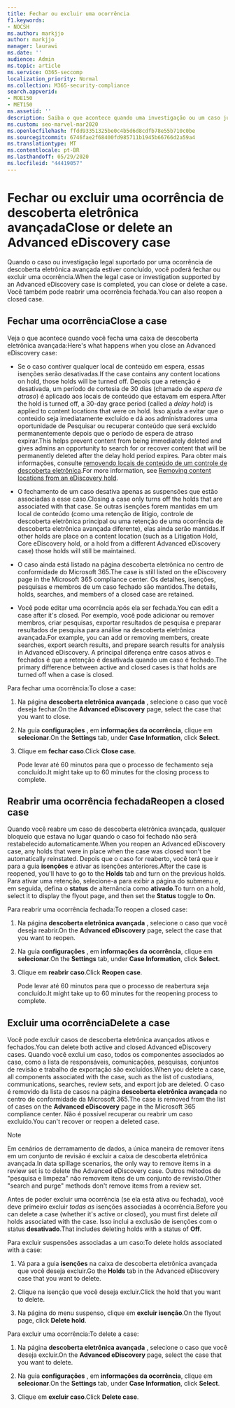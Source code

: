 ```yaml
---
title: Fechar ou excluir uma ocorrência
f1.keywords:
- NOCSH
ms.author: markjjo
author: markjjo
manager: laurawi
ms.date: ''
audience: Admin
ms.topic: article
ms.service: O365-seccomp
localization_priority: Normal
ms.collection: M365-security-compliance
search.appverid:
- MOE150
- MET150
ms.assetid: ''
description: Saiba o que acontece quando uma investigação ou um caso jurídico suportado por um caso de descoberta eletrônica avançada é fechado ou excluído.
ms.custom: seo-marvel-mar2020
ms.openlocfilehash: ffdd93351325be0c4b5d6d8cdfb78e55b710c0be
ms.sourcegitcommit: 6746fae2f68400fd985711b1945b66766d2a59a4
ms.translationtype: MT
ms.contentlocale: pt-BR
ms.lasthandoff: 05/29/2020
ms.locfileid: "44419057"
---
```

# <a name="close-or-delete-an-advanced-ediscovery-case"></a><span data-ttu-id="74251-103">Fechar ou excluir uma ocorrência de descoberta eletrônica avançada</span><span class="sxs-lookup"><span data-stu-id="74251-103">Close or delete an Advanced eDiscovery case</span></span>

<span data-ttu-id="74251-104">Quando o caso ou investigação legal suportado por uma ocorrência de descoberta eletrônica avançada estiver concluído, você poderá fechar ou excluir uma ocorrência.</span><span class="sxs-lookup"><span data-stu-id="74251-104">When the legal case or investigation supported by an Advanced eDiscovery case is completed, you can close or delete a case.</span></span> <span data-ttu-id="74251-105">Você também pode reabrir uma ocorrência fechada.</span><span class="sxs-lookup"><span data-stu-id="74251-105">You can also reopen a closed case.</span></span>

## <a name="close-a-case"></a><span data-ttu-id="74251-106">Fechar uma ocorrência</span><span class="sxs-lookup"><span data-stu-id="74251-106">Close a case</span></span>

<span data-ttu-id="74251-107">Veja o que acontece quando você fecha uma caixa de descoberta eletrônica avançada:</span><span class="sxs-lookup"><span data-stu-id="74251-107">Here's what happens when you close an Advanced eDiscovery case:</span></span>

- <span data-ttu-id="74251-108">Se o caso contiver qualquer local de conteúdo em espera, essas isenções serão desativadas.</span><span class="sxs-lookup"><span data-stu-id="74251-108">If the case contains any content locations on hold, those holds will be turned off.</span></span> <span data-ttu-id="74251-109">Depois que a retenção é desativada, um período de cortesia de 30 dias (chamado de *espera de atraso*) é aplicado aos locais de conteúdo que estavam em espera.</span><span class="sxs-lookup"><span data-stu-id="74251-109">After the hold is turned off, a 30-day grace period (called a *delay hold*) is applied to content locations that were on hold.</span></span> <span data-ttu-id="74251-110">Isso ajuda a evitar que o conteúdo seja imediatamente excluído e dá aos administradores uma oportunidade de Pesquisar ou recuperar conteúdo que será excluído permanentemente depois que o período de espera de atraso expirar.</span><span class="sxs-lookup"><span data-stu-id="74251-110">This helps prevent content from being immediately deleted and gives admins an opportunity to search for or recover content that will be permanently deleted after the delay hold period expires.</span></span> <span data-ttu-id="74251-111">Para obter mais informações, consulte [removendo locais de conteúdo de um controle de descoberta eletrônica](create-ediscovery-holds.md#removing-content-locations-from-an-ediscovery-hold).</span><span class="sxs-lookup"><span data-stu-id="74251-111">For more information, see [Removing content locations from an eDiscovery hold](create-ediscovery-holds.md#removing-content-locations-from-an-ediscovery-hold).</span></span>

- <span data-ttu-id="74251-112">O fechamento de um caso desativa apenas as suspensões que estão associadas a esse caso.</span><span class="sxs-lookup"><span data-stu-id="74251-112">Closing a case only turns off the holds that are associated with that case.</span></span> <span data-ttu-id="74251-113">Se outras isenções forem mantidas em um local de conteúdo (como uma retenção de litígio, controle de descoberta eletrônica principal ou uma retenção de uma ocorrência de descoberta eletrônica avançada diferente), elas ainda serão mantidas.</span><span class="sxs-lookup"><span data-stu-id="74251-113">If other holds are place on a content location (such as a Litigation Hold, Core eDiscovery hold, or a hold from a different Advanced eDiscovery case) those holds will still be maintained.</span></span>

- <span data-ttu-id="74251-114">O caso ainda está listado na página descoberta eletrônica no centro de conformidade do Microsoft 365.</span><span class="sxs-lookup"><span data-stu-id="74251-114">The case is still listed on the eDiscovery page in the Microsoft 365 compliance center.</span></span> <span data-ttu-id="74251-115">Os detalhes, isenções, pesquisas e membros de um caso fechado são mantidos.</span><span class="sxs-lookup"><span data-stu-id="74251-115">The details, holds, searches, and members of a closed case are retained.</span></span>

- <span data-ttu-id="74251-116">Você pode editar uma ocorrência após ela ser fechada.</span><span class="sxs-lookup"><span data-stu-id="74251-116">You can edit a case after it's closed.</span></span> <span data-ttu-id="74251-117">Por exemplo, você pode adicionar ou remover membros, criar pesquisas, exportar resultados de pesquisa e preparar resultados de pesquisa para análise na descoberta eletrônica avançada.</span><span class="sxs-lookup"><span data-stu-id="74251-117">For example, you can add or removing members, create searches, export search results, and prepare search results for analysis in Advanced eDiscovery.</span></span> <span data-ttu-id="74251-118">A principal diferença entre casos ativos e fechados é que a retenção é desativada quando um caso é fechado.</span><span class="sxs-lookup"><span data-stu-id="74251-118">The primary difference between active and closed cases is that holds are turned off when a case is closed.</span></span>

<span data-ttu-id="74251-119">Para fechar uma ocorrência:</span><span class="sxs-lookup"><span data-stu-id="74251-119">To close a case:</span></span>

1. <span data-ttu-id="74251-120">Na página **descoberta eletrônica avançada** , selecione o caso que você deseja fechar.</span><span class="sxs-lookup"><span data-stu-id="74251-120">On the **Advanced eDiscovery** page, select the case that you want to close.</span></span>

2. <span data-ttu-id="74251-121">Na guia **configurações** , em **informações da ocorrência**, clique em **selecionar**.</span><span class="sxs-lookup"><span data-stu-id="74251-121">On the **Settings** tab, under **Case Information**, click **Select**.</span></span>

3. <span data-ttu-id="74251-122">Clique em **fechar caso**.</span><span class="sxs-lookup"><span data-stu-id="74251-122">Click **Close case**.</span></span>

   <span data-ttu-id="74251-123">Pode levar até 60 minutos para que o processo de fechamento seja concluído.</span><span class="sxs-lookup"><span data-stu-id="74251-123">It might take up to 60 minutes for the closing process to complete.</span></span>

## <a name="reopen-a-closed-case"></a><span data-ttu-id="74251-124">Reabrir uma ocorrência fechada</span><span class="sxs-lookup"><span data-stu-id="74251-124">Reopen a closed case</span></span>

<span data-ttu-id="74251-125">Quando você reabre um caso de descoberta eletrônica avançada, qualquer bloqueio que estava no lugar quando o caso foi fechado não será restabelecido automaticamente.</span><span class="sxs-lookup"><span data-stu-id="74251-125">When you reopen an Advanced eDiscovery case, any holds that were in place when the case was closed won't be automatically reinstated.</span></span> <span data-ttu-id="74251-126">Depois que o caso for reaberto, você terá que ir para a guia **isenções** e ativar as isenções anteriores.</span><span class="sxs-lookup"><span data-stu-id="74251-126">After the case is reopened, you'll have to go to the **Holds** tab and turn on the previous holds.</span></span> <span data-ttu-id="74251-127">Para ativar uma retenção, selecione-a para exibir a página do submenu e, em seguida, defina o **status** de alternância como **ativado**.</span><span class="sxs-lookup"><span data-stu-id="74251-127">To turn on a hold, select it to display the flyout page, and then set the **Status** toggle to **On**.</span></span>

<span data-ttu-id="74251-128">Para reabrir uma ocorrência fechada:</span><span class="sxs-lookup"><span data-stu-id="74251-128">To reopen a closed case:</span></span>

1. <span data-ttu-id="74251-129">Na página **descoberta eletrônica avançada** , selecione o caso que você deseja reabrir.</span><span class="sxs-lookup"><span data-stu-id="74251-129">On the **Advanced eDiscovery** page, select the case that you want to reopen.</span></span>

2. <span data-ttu-id="74251-130">Na guia **configurações** , em **informações da ocorrência**, clique em **selecionar**.</span><span class="sxs-lookup"><span data-stu-id="74251-130">On the **Settings** tab, under **Case Information**, click **Select**.</span></span>

3. <span data-ttu-id="74251-131">Clique em **reabrir caso**.</span><span class="sxs-lookup"><span data-stu-id="74251-131">Click **Reopen case**.</span></span>

   <span data-ttu-id="74251-132">Pode levar até 60 minutos para que o processo de reabertura seja concluído.</span><span class="sxs-lookup"><span data-stu-id="74251-132">It might take up to 60 minutes for the reopening process to complete.</span></span>

## <a name="delete-a-case"></a><span data-ttu-id="74251-133">Excluir uma ocorrência</span><span class="sxs-lookup"><span data-stu-id="74251-133">Delete a case</span></span>

<span data-ttu-id="74251-134">Você pode excluir casos de descoberta eletrônica avançados ativos e fechados.</span><span class="sxs-lookup"><span data-stu-id="74251-134">You can delete both active and closed Advanced eDiscovery cases.</span></span> <span data-ttu-id="74251-135">Quando você exclui um caso, todos os componentes associados ao caso, como a lista de responsáveis, comunicações, pesquisas, conjuntos de revisão e trabalho de exportação são excluídos.</span><span class="sxs-lookup"><span data-stu-id="74251-135">When you delete a case, all components associated with the case, such as the list of custodians, communications, searches, review sets, and export job are deleted.</span></span> <span data-ttu-id="74251-136">O caso é removido da lista de casos na página **descoberta eletrônica avançada** no centro de conformidade da Microsoft 365.</span><span class="sxs-lookup"><span data-stu-id="74251-136">The case is removed from the list of cases on the **Advanced eDiscovery** page in the Microsoft 365 compliance center.</span></span> <span data-ttu-id="74251-137">Não é possível recuperar ou reabrir um caso excluído.</span><span class="sxs-lookup"><span data-stu-id="74251-137">You can't recover or reopen a deleted case.</span></span>

> [!NOTE]
> <span data-ttu-id="74251-138">Em cenários de derramamento de dados, a única maneira de remover itens em um conjunto de revisão é excluir a caixa de descoberta eletrônica avançada.</span><span class="sxs-lookup"><span data-stu-id="74251-138">In data spillage scenarios, the only way to remove items in a review set is to delete the Advanced eDiscovery case.</span></span> <span data-ttu-id="74251-139">Outros métodos de "pesquisa e limpeza" não removem itens de um conjunto de revisão.</span><span class="sxs-lookup"><span data-stu-id="74251-139">Other "search and purge" methods don't remove items from a review set.</span></span>

<span data-ttu-id="74251-140">Antes de poder excluir uma ocorrência (se ela está ativa ou fechada), você deve primeiro excluir *todas as* isenções associadas à ocorrência.</span><span class="sxs-lookup"><span data-stu-id="74251-140">Before you can delete a case (whether it's active or closed), you must first delete *all* holds associated with the case.</span></span> <span data-ttu-id="74251-141">Isso inclui a exclusão de isenções com o status **desativado**.</span><span class="sxs-lookup"><span data-stu-id="74251-141">That includes deleting holds with a status of **Off**.</span></span>

<span data-ttu-id="74251-142">Para excluir suspensões associadas a um caso:</span><span class="sxs-lookup"><span data-stu-id="74251-142">To delete holds associated with a case:</span></span>

1. <span data-ttu-id="74251-143">Vá para a guia **isenções** na caixa de descoberta eletrônica avançada que você deseja excluir.</span><span class="sxs-lookup"><span data-stu-id="74251-143">Go the **Holds** tab in the Advanced eDiscovery case that you want to delete.</span></span>

2. <span data-ttu-id="74251-144">Clique na isenção que você deseja excluir.</span><span class="sxs-lookup"><span data-stu-id="74251-144">Click the hold that you want to delete.</span></span>

3. <span data-ttu-id="74251-145">Na página do menu suspenso, clique em **excluir isenção**.</span><span class="sxs-lookup"><span data-stu-id="74251-145">On the flyout page, click **Delete hold**.</span></span>

<span data-ttu-id="74251-146">Para excluir uma ocorrência:</span><span class="sxs-lookup"><span data-stu-id="74251-146">To delete a case:</span></span>

1. <span data-ttu-id="74251-147">Na página **descoberta eletrônica avançada** , selecione o caso que você deseja excluir.</span><span class="sxs-lookup"><span data-stu-id="74251-147">On the **Advanced eDiscovery** page, select the case that you want to delete.</span></span>

2. <span data-ttu-id="74251-148">Na guia **configurações** , em **informações da ocorrência**, clique em **selecionar**.</span><span class="sxs-lookup"><span data-stu-id="74251-148">On the **Settings** tab, under **Case Information**, click **Select**.</span></span>

3. <span data-ttu-id="74251-149">Clique em **excluir caso**.</span><span class="sxs-lookup"><span data-stu-id="74251-149">Click **Delete case**.</span></span>
